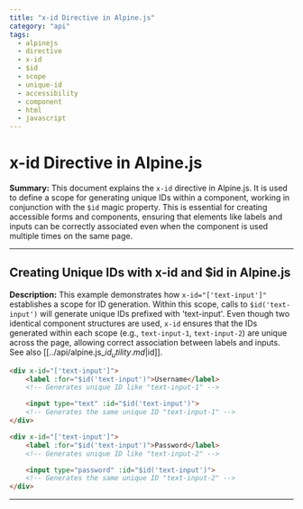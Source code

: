 ```yaml
---
title: "x-id Directive in Alpine.js"
category: "api"
tags:
  - alpinejs
  - directive
  - x-id
  - $id
  - scope
  - unique-id
  - accessibility
  - component
  - html
  - javascript
---
```


# x-id Directive in Alpine.js

**Summary:** This document explains the `x-id` directive in Alpine.js. It is used to define a scope for generating unique IDs within a component, working in conjunction with the `$id` magic property. This is essential for creating accessible forms and components, ensuring that elements like labels and inputs can be correctly associated even when the component is used multiple times on the same page.

---

## Creating Unique IDs with x-id and $id in Alpine.js

**Description:** This example demonstrates how `x-id="['text-input']"` establishes a scope for ID generation. Within this scope, calls to `$id('text-input')` will generate unique IDs prefixed with 'text-input'. Even though two identical component structures are used, `x-id` ensures that the IDs generated within each scope (e.g., `text-input-1`, `text-input-2`) are unique across the page, allowing correct association between labels and inputs. See also [[../api/alpine.js_$id_utility.md|$id]].

```html
<div x-id="['text-input']">
    <label :for="$id('text-input')">Username</label>
    <!-- Generates unique ID like "text-input-1" -->

    <input type="text" :id="$id('text-input')">
    <!-- Generates the same unique ID "text-input-1" -->
</div>

<div x-id="['text-input']">
    <label :for="$id('text-input')">Password</label>
    <!-- Generates unique ID like "text-input-2" -->

    <input type="password" :id="$id('text-input')">
    <!-- Generates the same unique ID "text-input-2" -->
</div>
```

---